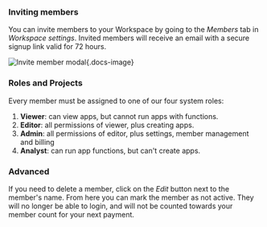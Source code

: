 ### Inviting members

You can invite members to your Workspace by going to the _Members_ tab in _Workspace settings_. Invited members will receive an email with a secure signup link valid for 72 hours.

![Invite member modal](../../../img/tutorials/invite-modal.png){.docs-image}

### Roles and Projects

Every member must be assigned to one of our four system roles:&#x20;

1. **Viewer**: can view apps, but cannot run apps with functions.
2. **Editor**: all permissions of viewer, plus creating apps.
3. **Admin**: all permissions of editor, plus settings, member management and billing
4. **Analyst**: can run app functions, but can't create apps.

### Advanced

If you need to delete a member, click on the _Edit_ button next to the member's name. From here you can mark the member as not active. They will no longer be able to login, and will not be counted towards your member count for your next payment.
